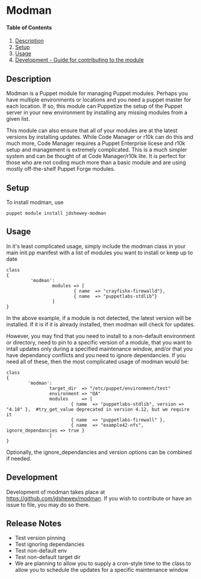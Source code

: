 # Modman

#### Table of Contents

1. [Description](#description)
1. [Setup](#setup)
1. [Usage](#usage)
1. [Development - Guide for contributing to the module](#development)

## Description

Modman is a Puppet module for managing Puppet modules. Perhaps you have multiple 
environments or locations and you need a puppet master for each location. If so, this module
can Puppetize the setup of the Puppet server in your new environment by installing any missing 
modules from a given list.

This module can also ensure that all of your modules are at the latest versions by installing
updates. While Code Manager or r10k can do this and much more, Code Manager requires a Puppet 
Enterprise licese and r10k setup and management is extremely complicated. This is a much simpler
system and can be thought of at Code Manager/r10k lite. It is perfect for those who are not coding
much more than a basic module and are using mostly off-the-shelf Puppet Forge modules.

## Setup

To install modman, use

    puppet module install jdshewey-modman

## Usage

In it's least complicated usage, simply include the modman class in your main init.pp manifest
with a list of modules you want to install or keep up to date

```
class
{
         'modman':
                 modules => [
                         { name  => "crayfishx-firewalld"},
                         { name  => "puppetlabs-stdlib"}
                 ]
}
```

In the above example, if a module is not detected, the latest version will be installed. If it is
if it is already installed, then modman will check for updates. 

However, you may find that you need to install to a non-default environment or directory,
need to pin to a specific version of a module, that you want to intall updates only during a 
specified maintenance window, and/or that you have dependancy conflicts and you need to ignore
dependancies. If you need all of these, then the most complicated usage of modman would be:

```
class
{
        'modman':
                target_dir 	=> "/etc/puppet/environment/test"
                environment	=> "QA"
                modules 	=> [
                        { name  => "puppetlabs-stdlib", version => "4.10" },  #try_get_value deprecated in version 4.12, but we require it
                        { name	=> "puppetlabs-firewall" },
                        { name 	=> "example42-nfs", ignore_dependancies => true }
                ]
}
```

Optionally, the ignore_dependancies and version options can be combined if needed.

## Development

Development of modman takes place at https://github.com/jdshewey/modman. If you wish to contribute 
or have an issue to file, you may do so there.

## Release Notes

 * Test version pinning
 * Test ignoring dependancies
 * Test non-default env
 * Test non-default target dir
 * We are planning to allow you to supply a cron-style time to the class to allow you to schedule the updates for a specific maintenance window
